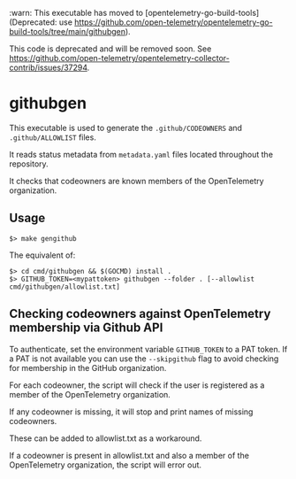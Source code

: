 :warn: This executable has moved to [opentelemetry-go-build-tools](Deprecated: use https://github.com/open-telemetry/opentelemetry-go-build-tools/tree/main/githubgen).

This code is deprecated and will be removed soon. See https://github.com/open-telemetry/opentelemetry-collector-contrib/issues/37294.

# githubgen

This executable is used to generate the `.github/CODEOWNERS` and `.github/ALLOWLIST` files.

It reads status metadata from `metadata.yaml` files located throughout the repository.

It checks that codeowners are known members of the OpenTelemetry organization.

## Usage

```
$> make gengithub
```
The equivalent of:
```
$> cd cmd/githubgen && $(GOCMD) install .
$> GITHUB_TOKEN=<mypattoken> githubgen --folder . [--allowlist cmd/githubgen/allowlist.txt] 
```

## Checking codeowners against OpenTelemetry membership via Github API

To authenticate, set the environment variable `GITHUB_TOKEN` to a PAT token.  If a PAT is not available you can use the `--skipgithub` flag to avoid checking for membership in the GitHub organization.

For each codeowner, the script will check if the user is registered as a member of the OpenTelemetry organization.

If any codeowner is missing, it will stop and print names of missing codeowners.

These can be added to allowlist.txt as a workaround.

If a codeowner is present in allowlist.txt and also a member of the OpenTelemetry organization, the script will error out.

